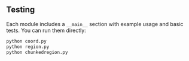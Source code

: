 ## Testing
Each module includes a `__main__` section with example usage and basic tests. You can run them directly:

```bash
python coord.py
python region.py
python chunkedregion.py
```
